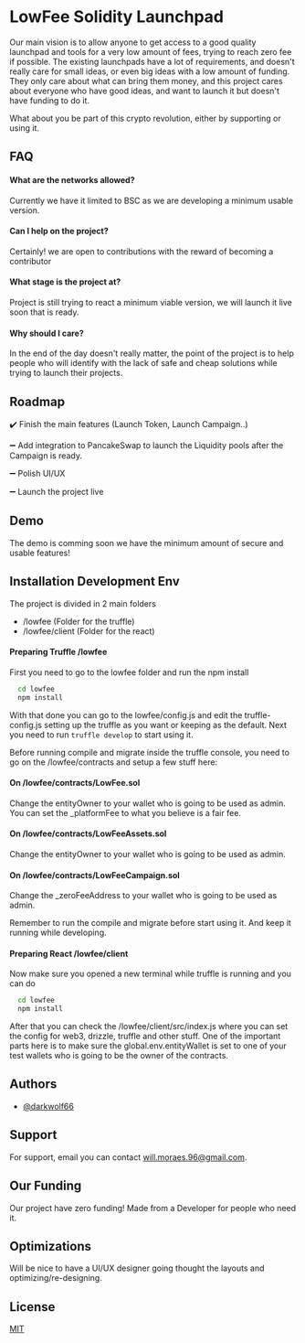 
# LowFee Solidity Launchpad

Our main vision is to allow anyone to get access to a good quality launchpad and tools for a very low amount of fees, trying to reach zero fee if possible. The existing launchpads have a lot of requirements, and doesn't really care for small ideas, or even big ideas with a low amount of funding. They only care about what can bring them money, and this project cares about everyone who have good ideas, and want to launch it but doesn't have funding to do it.

What about you be part of this crypto revolution, either by supporting or using it.
## FAQ

#### What are the networks allowed?

Currently we have it limited to BSC as we are developing a minimum usable version.

#### Can I help on the project?

Certainly! we are open to contributions with the reward of becoming a contributor

#### What stage is the project at?

Project is still trying to react a minimum viable version, we will launch it live soon that is ready.

#### Why should I care?

In the end of the day doesn't really matter, the point of the project is to help people who will identify with the lack of safe and cheap solutions while trying to launch their projects. 
## Roadmap

✔️ Finish the main features (Launch Token, Launch Campaign..)

➖ Add integration to PancakeSwap to launch the Liquidity pools after the Campaign is ready.

➖ Polish UI/UX

➖ Launch the project live
## Demo

The demo is comming soon we have the minimum amount of secure and usable features!


## Installation Development Env

The project is divided in 2 main folders
 - /lowfee (Folder for the truffle)
 - /lowfee/client (Folder for the react)


#### Preparing Truffle /lowfee
First you need to go to the lowfee folder and run the npm install
```bash
  cd lowfee
  npm install
```
With that done you can go to the lowfee/config.js and edit the truffle-config.js setting up the truffle as you want or keeping as the default.
Next you need to run ```truffle develop``` to start using it.

Before running compile and migrate inside the truffle console, you need to go on the /lowfee/contracts
and setup a few stuff here:

#### On /lowfee/contracts/LowFee.sol
Change the entityOwner to your wallet who is going to be used as admin.
You can set the _platformFee to what you believe is a fair fee.

#### On /lowfee/contracts/LowFeeAssets.sol
Change the entityOwner to your wallet who is going to be used as admin.

#### On /lowfee/contracts/LowFeeCampaign.sol
Change the _zeroFeeAddress to your wallet who is going to be used as admin.

Remember to run the compile and migrate before start using it. And keep it running while developing.


#### Preparing React /lowfee/client
Now make sure you opened a new terminal while truffle is running and you can do
```bash
  cd lowfee
  npm install
```
After that you can check the /lowfee/client/src/index.js where you can set the config for web3, drizzle, truffle and other stuff.
One of the important parts here is to make sure the global.env.entityWallet is set to one of your test wallets who is going to be the owner of the contracts.

## Authors

- [@darkwolf66](https://www.github.com/darkwolf66)


## Support

For support, email you can contact will.moraes.96@gmail.com.
## Our Funding

Our project have zero funding! Made from a Developer for people who need it.
## Optimizations

Will be nice to have a UI/UX designer going thought the layouts and optimizing/re-designing.
## License

[MIT](https://choosealicense.com/licenses/mit/)

